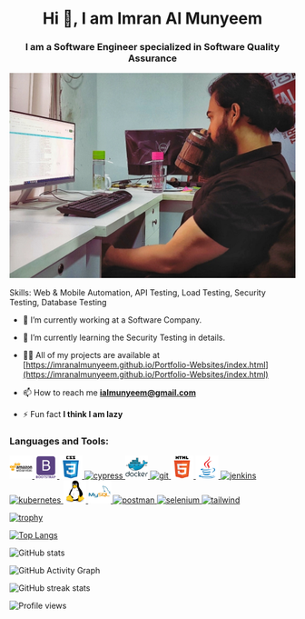 <h1 align="center">Hi 👋, I am Imran Al Munyeem</h1>
<h3 align="center">I am a Software Engineer specialized in Software Quality Assurance</h3>

![I am a Software Engineer specialized in Software Quality Assurance.](https://github.com/imranalmunyeem/Portfolio-Websites/blob/main/img/banner1.jpg)


Skills: Web & Mobile Automation, API Testing, Load Testing, Security Testing, Database Testing

- 🔭 I’m currently working at a Software Company.

- 🌱 I’m currently learning the Security Testing in details.

- 👨‍💻 All of my projects are available at [https://imranalmunyeem.github.io/Portfolio-Websites/index.html](https://imranalmunyeem.github.io/Portfolio-Websites/index.html)

- 📫 How to reach me **ialmunyeem@gmail.com**

- ⚡ Fun fact **I think I am lazy**


<h3 align="left">Languages and Tools:</h3>
<p align="left"> <a href="https://aws.amazon.com" target="_blank"> <img src="https://raw.githubusercontent.com/devicons/devicon/master/icons/amazonwebservices/amazonwebservices-original-wordmark.svg" alt="aws" width="40" height="40"/> </a> <a href="https://getbootstrap.com" target="_blank"> <img src="https://raw.githubusercontent.com/devicons/devicon/master/icons/bootstrap/bootstrap-plain-wordmark.svg" alt="bootstrap" width="40" height="40"/> </a> <a href="https://www.w3schools.com/css/" target="_blank"> <img src="https://raw.githubusercontent.com/devicons/devicon/master/icons/css3/css3-original-wordmark.svg" alt="css3" width="40" height="40"/> </a> <a href="https://www.cypress.io" target="_blank"> <img src="https://raw.githubusercontent.com/simple-icons/simple-icons/6e46ec1fc23b60c8fd0d2f2ff46db82e16dbd75f/icons/cypress.svg" alt="cypress" width="40" height="40"/> </a> <a href="https://www.docker.com/" target="_blank"> <img src="https://raw.githubusercontent.com/devicons/devicon/master/icons/docker/docker-original-wordmark.svg" alt="docker" width="40" height="40"/> </a> <a href="https://git-scm.com/" target="_blank"> <img src="https://www.vectorlogo.zone/logos/git-scm/git-scm-icon.svg" alt="git" width="40" height="40"/> </a> <a href="https://www.w3.org/html/" target="_blank"> <img src="https://raw.githubusercontent.com/devicons/devicon/master/icons/html5/html5-original-wordmark.svg" alt="html5" width="40" height="40"/> </a> <a href="https://www.java.com" target="_blank"> <img src="https://raw.githubusercontent.com/devicons/devicon/master/icons/java/java-original.svg" alt="java" width="40" height="40"/> </a> <a href="https://www.jenkins.io" target="_blank"> <img src="https://www.vectorlogo.zone/logos/jenkins/jenkins-icon.svg" alt="jenkins" width="40" height="40"/> </a> <a href="https://kubernetes.io" target="_blank"> <img src="https://www.vectorlogo.zone/logos/kubernetes/kubernetes-icon.svg" alt="kubernetes" width="40" height="40"/> </a> <a href="https://www.linux.org/" target="_blank"> <img src="https://raw.githubusercontent.com/devicons/devicon/master/icons/linux/linux-original.svg" alt="linux" width="40" height="40"/> </a> <a href="https://www.mysql.com/" target="_blank"> <img src="https://raw.githubusercontent.com/devicons/devicon/master/icons/mysql/mysql-original-wordmark.svg" alt="mysql" width="40" height="40"/> </a> <a href="https://postman.com" target="_blank"> <img src="https://www.vectorlogo.zone/logos/getpostman/getpostman-icon.svg" alt="postman" width="40" height="40"/> </a> <a href="https://www.selenium.dev" target="_blank"> <img src="https://raw.githubusercontent.com/detain/svg-logos/780f25886640cef088af994181646db2f6b1a3f8/svg/selenium-logo.svg" alt="selenium" width="40" height="40"/> </a> <a href="https://tailwindcss.com/" target="_blank"> <img src="https://www.vectorlogo.zone/logos/tailwindcss/tailwindcss-icon.svg" alt="tailwind" width="40" height="40"/> </a> </p>

[![trophy](https://github-profile-trophy.vercel.app/?username=imranalmunyeem)](https://github.com/ryo-ma/github-profile-trophy)

[![Top Langs](https://github-readme-stats.vercel.app/api/top-langs/?username=imranalmunyeem)](https://github.com/anuraghazra/github-readme-stats)

![GitHub stats](https://github-readme-stats.vercel.app/api?username=imranalmunyeem&show_icons=true)  

![GitHub Activity Graph](https://activity-graph.herokuapp.com/graph?username=imranalmunyeem)  

![GitHub streak stats](https://github-readme-streak-stats.herokuapp.com/?user=imranalmunyeem)  

![Profile views](https://gpvc.arturio.dev/imranalmunyeem)  
